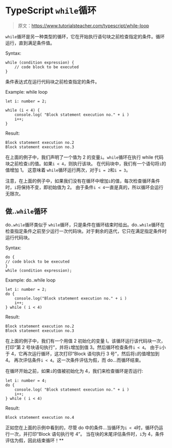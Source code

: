 # TypeScript `while`循环

> 原文：<https://www.tutorialsteacher.com/typescript/while-loop>

`while`循环是另一种类型的循环，它在开始执行语句块之前检查指定的条件。循环运行，直到满足条件值。

Syntax:

```
while (condition expression) {
    // code block to be executed
}

```

条件表达式在运行代码块之前检查指定的条件。

Example: while loop 

```
let i: number = 2;

while (i < 4) {
    console.log( "Block statement execution no." + i )
    i++;
} 
```

Result:

```
Block statement execution no.2
Block statement execution no.3

```

在上面的例子中，我们声明了一个值为 2 的变量`i`。`while`循环在执行 while 代码块之前检查`i`的值。如果`i < 4`，则执行该块。 在代码块中，我们有一个语句将`i`的值增加 1。 这意味着 `while`循环运行两次，对于`i = 2`和`i = 3`。

注意，在上面的例子中，如果我们没有在循环中增加`i`的值，每次检查循环条件时，`i`将保持不变，即初始值为 2。 由于条件`i < 4`一直是真的，所以循环会运行无限次。

## 做..`while`循环

do..`while`循环类似于 `while`循环，只是条件在循环结束时给出。do..`while`循环在检查指定条件之前至少运行一次代码块。对于剩余的迭代，它只在满足指定条件时运行代码块。

Syntax:

```
do {
// code block to be executed
}
while (condition expression);

```

Example: do..while loop 

```
let i: number = 2;
do {
    console.log("Block statement execution no." + i )
    i++;
} while ( i < 4) 
```

Result:

```
Block statement execution no.2
Block statement execution no.3

```

在上面的例子中，我们有一个用值 2 初始化的变量 I。该循环运行该代码块一次，打印“第 2 号块语句执行”，并将`i`增加到值 3。然后循环检查条件`i < 4`。 由于`i`小于 4，它再次运行循环，这次打印“Block 语句执行 3 号”，然后将`i`的值增加到 4。 再次评估条件`i < 4`。这一次条件评估为假，而 do...而循环结束。

在循环开始之前，如果`i`的值被初始化为 4，我们来检查循环是否运行:

```
let i: number = 4;
do {
    console.log( "Block statement execution no." + i )
    i++;
} while ( i < 4) 
```

Result:

```
Block statement execution no.4

```

正如您在上面的示例中看到的，尽管 do 中的条件...当循环为`i < 4`时，循环仍运行一次，并打印“Block 语句执行号 4”。 当在块的末尾评估条件时，`i`为 4，条件评估为假，因此结束循环！**